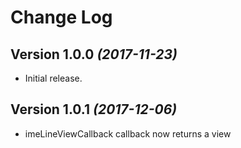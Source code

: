Change Log
==========

Version 1.0.0 *(2017-11-23)*
----------------------------

- Initial release.

Version 1.0.1 *(2017-12-06)*
----------------------------

- imeLineViewCallback callback now returns a view
